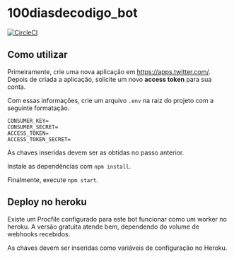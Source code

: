 # 100diasdecodigo_bot

[![CircleCI](https://circleci.com/gh/jcserracampos/100diasdecodigo_bot/tree/master.svg?style=svg)](https://circleci.com/gh/jcserracampos/100diasdecodigo_bot/tree/master)

## Como utilizar
Primeiramente, crie uma nova aplicação em https://apps.twitter.com/.
Depois de criada a aplicação, solicite um novo __access token__ para sua conta.

Com essas informações, crie um arquivo `.env` na raiz do projeto com a seguinte formatação.

    CONSUMER_KEY=         
    CONSUMER_SECRET=      
    ACCESS_TOKEN=         
    ACCESS_TOKEN_SECRET=

As chaves inseridas devem ser as obtidas no passo anterior.

Instale as dependências com `npm install`.

Finalmente, execute `npm start`.

## Deploy no heroku
Existe um Procfile configurado para este bot funcionar como um worker no heroku.
A versão gratuita atende bem, dependendo do volume de webhooks recebidos.

As chaves devem ser inseridas como variáveis de configuração no Heroku.
